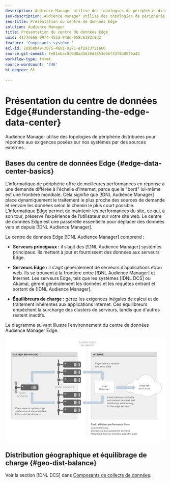```yaml
---
description: Audience Manager utilise des topologies de périphérie distribuées pour répondre aux exigences posées sur nos systèmes par des sources externes.
seo-description: Audience Manager utilise des topologies de périphérie distribuées pour répondre aux exigences posées sur nos systèmes par des sources externes.
seo-title: Présentation du centre de données Edge
solution: Audience Manager
title: Présentation du centre de données Edge
uuid: 4177e666-99f4-453d-94dd-058c6182c8d2
feature: 'Composants système '
exl-id: 28958b49-3075-4601-9271-ef2913721a66
source-git-commit: fe01ebac8c0d0ad3630d3853e0bf32f0b00f6a44
workflow-type: tm+mt
source-wordcount: '246'
ht-degree: 6%

---
```


# Présentation du centre de données Edge{#understanding-the-edge-data-center}

Audience Manager utilise des topologies de périphérie distribuées pour répondre aux exigences posées sur nos systèmes par des sources externes.

## Bases du centre de données Edge {#edge-data-center-basics}

<!-- 

c_compedge.xml

 -->

L&#39;informatique de périphérie offre de meilleures performances en réponse à une demande différée à l&#39;échelle d&#39;Internet, parce que le &quot;bord&quot; lui-même est une frontière mondiale. Cela signifie que [!DNL Audience Manager] place dynamiquement le traitement le plus proche des sources de demande et renvoie les données selon le chemin le plus court possible. L’informatique Edge permet de maintenir les performances du site, ce qui, à son tour, préserve l’expérience de l’utilisateur sur votre site web. Le centre de données Edge est une passerelle essentielle pour déplacer des données vers et depuis [!DNL Audience Manager].

Le centre de données Edge [!DNL Audience Manager] comprend :

* **Serveurs principaux :** il s’agit des  [!DNL Audience Manager] systèmes principaux. Ils mettent à jour et fournissent des données aux serveurs Edge.

* **Serveurs Edge :** il s’agit généralement de serveurs d’applications et/ou web. Ils se trouvent à la frontière entre [!DNL Audience Manager] et Internet. Les serveurs Edge, tels que les systèmes [!DNL DCS] ou Akamai, gèrent généralement les données et les requêtes entrant et sortant de [!DNL Audience Manager].

* **Équilibreurs de charge :** gérez les exigences inégales de calcul et de traitement inhérentes aux applications Internet. Ces équilibreurs empêchent la surcharge des clusters de serveurs, tandis que d&#39;autres restent inactifs.

Le diagramme suivant illustre l’environnement du centre de données Audience Manager Edge.

![](assets/edge_data_center.png)

## Distribution géographique et équilibrage de charge {#geo-dist-balance}

Voir la section [!DNL DCS] dans [Composants de collecte de données](../../reference/system-components/components-data-collection.md).
